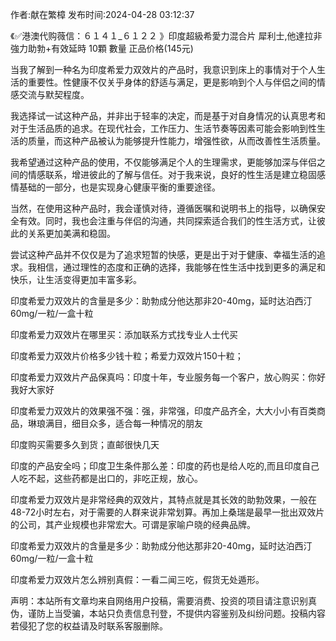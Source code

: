 <p>作者:献在繁樟 发布时间:2024-04-28 03:12:37</p>
<p>《✅港澳代购薇信：６１４１_６１２２ 》印度超級希愛力混合片 犀利士,他達拉非 強力助勃+有效延時 10顆 數量 正品价格(145元) </p>
									<p>当我了解到一种名为印度希爱力双效片的产品时，我意识到床上的事情对于个人生活的重要性。性健康不仅关乎身体的舒适与满足，更是影响到个人与伴侣之间的情感交流与默契程度。</p><p></p><p>我选择试一试这种产品，并非出于轻率的决定，而是基于对自身情况的认真思考和对于生活品质的追求。在现代社会，工作压力、生活节奏等因素可能会影响到性生活的质量，而这种产品被认为能够提升性能力，增强性欲，从而改善性生活质量。</p><p></p><p>我希望通过这种产品的使用，不仅能够满足个人的生理需求，更能够加深与伴侣之间的情感联系，增进彼此的了解与信任。对于我来说，良好的性生活是建立稳固感情基础的一部分，也是实现身心健康平衡的重要途径。</p><p></p><p>当然，在使用这种产品时，我会谨慎对待，遵循医嘱和说明书上的指导，以确保安全有效。同时，我也会注重与伴侣的沟通，共同探索适合我们的性生活方式，让彼此的关系更加美满和稳固。</p><p></p><p>尝试这种产品并不仅仅是为了追求短暂的快感，更是出于对于健康、幸福生活的追求。我相信，通过理性的态度和正确的选择，我能够在性生活中找到更多的满足和快乐，让生活变得更加丰富多彩。</p><p></p><p></p><p>印度希爱力双效片的含量是多少：助勃成分他达那非20-40mg，延时达泊西汀60mg/一粒/一盒十粒</p><p></p><p>印度希爱力双效片在哪里买：添加联系方式找专业人士代买</p><p></p><p>印度希爱力双效片价格多少钱十粒；希爱力双效片150十粒；</p><p></p><p>印度希爱力双效片产品保真吗：印度十年，专业服务每一个客户，放心购买：你好我好大家好</p><p></p><p>印度希爱力双效片的效果强不强：强，非常强，印度产品齐全，大大小小有百类商品，琳琅满目，细目众多，适合每一种情况的朋友</p><p></p><p>印度购买需要多久到货；直邮很快几天</p><p></p><p>印度的产品安全吗；印度卫生条件那么差：印度的药也是给人吃的,而且印度自己人吃不起，这些药都是出口的，非吃正规，放心。</p><p></p><p>印度希爱力双效片是非常经典的双效片，其特点就是其长效的助勃效果，一般在48-72小时左右，对于需要的人群来说非常划算。再加上桑瑞是最早一批出双效片的公司，其产业规模也非常宏大。可谓是家喻户晓的经典品牌。</p><p></p><p></p><p>印度希爱力双效片的含量是多少：助勃成分他达那非20-40mg，延时达泊西汀60mg/一粒/一盒十粒</p><p></p><p>印度希爱力双效片怎么辨别真假：一看二闻三吃，假货无处遁形。</p><p></p>				声明：本站所有文章均来自网络用户投稿，需要消费、投资的项目请注意识别真伪，谨防上当受骗，本站只负责信息刊登，不提供内容鉴别及纠纷问题。投稿内容若侵犯了您的权益请及时联系客服删除。				
